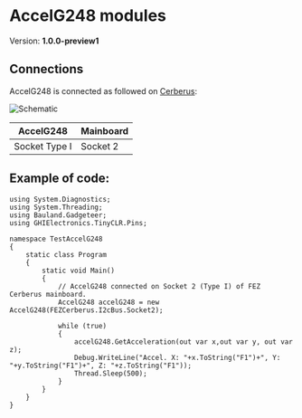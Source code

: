 # AccelG248 modules
Version: __1.0.0-preview1__

## Connections ##
AccelG248 is connected as followed on [Cerberus](http://docs.ghielectronics.com/hardware/legacy_products/gadgeteer/fez_cerberus.html):

![Schematic](Gadgeteer-AccelG248-Cerberus.jpg)

AccelG248    | Mainboard
------------- | ----------
Socket Type I | Socket 2

## Example of code:
```CSharp
using System.Diagnostics;
using System.Threading;
using Bauland.Gadgeteer;
using GHIElectronics.TinyCLR.Pins;

namespace TestAccelG248
{
    static class Program
    {
        static void Main()
        {
            // AccelG248 connected on Socket 2 (Type I) of FEZ Cerberus mainboard.
            AccelG248 accelG248 = new AccelG248(FEZCerberus.I2cBus.Socket2);

            while (true)
            {
                accelG248.GetAcceleration(out var x,out var y, out var z);
                Debug.WriteLine("Accel. X: "+x.ToString("F1")+", Y: "+y.ToString("F1")+", Z: "+z.ToString("F1"));
                Thread.Sleep(500);
            }
        }
    }
}

```
